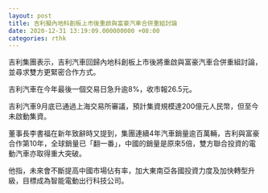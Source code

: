 ```yaml
---
layout: post
title: 吉利擬內地科創板上市後重啟與富豪汽車合併重組討論
date: 2020-12-31 13:19:09.000000000 +08:00
categories: rthk
---
```


吉利集團表示，吉利汽車回歸內地科創板上市後將重啟與富豪汽車合併重組討論，並尋求雙方更緊密合作方式。

吉利汽車在今年最後一個交易日急升逾8%，收市報26.5元。

吉利汽車9月底已通過上海交易所審議，預計集資規模達200億元人民幣，但至今未啟動集資。

董事長李書福在新年致辭時又提到，集團連續4年汽車銷量逾百萬輛，吉利與富豪合作第10年，全球銷量已「翻一番」，中國的銷量是原來5倍，雙方聯合投資的電動汽車亦取得重大突破。

他指，未來會不斷提高中國市場佔有率，加大東南亞各國投資力度及加快轉型升級，目標成為智能電動出行科技公司。
